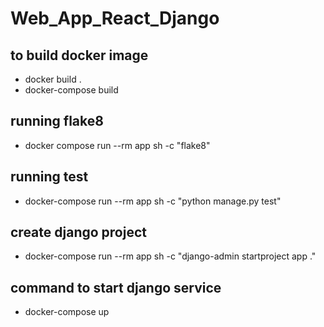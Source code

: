 # Web_App_React_Django

## to build docker image
- docker build .
- docker-compose build

## running flake8
- docker compose run --rm app sh -c "flake8"

## running test
- docker-compose run --rm app sh -c "python manage.py test"

## create django project
- docker-compose run --rm app sh -c "django-admin startproject app ."

## command to start django service
- docker-compose up